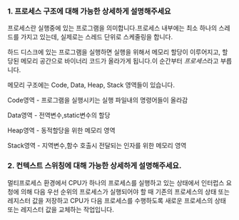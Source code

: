 ### 1. 프로세스 구조에 대해 가능한 상세하게 설명해주세요

프로세스란 실행중에 있는 프로그램을 의미합니다.프로세스 내부에는 최소 하나의 스레드를 가지고 있는데, 실제로는 스레드 단위로 스케줄링을 합니다.

하드 디스크에 있는 프로그램을 실행하면 실행을 위해서 메모리 할당이 이루어지고, 할당된 메모리 공간으로 바이너리 코드가 올라가게 됩니다.이 순간부터 *프로세스*라고 부릅니다.

메모리 구조에는 Code, Data, Heap, Stack 영역들이 있습니다.

Code영역 - 프로그램을 실행시키는 실행 파일내의 명령어들이 올라감

Data영역 -  전역변수,static변수의 할당

Heap영역 - 동적할당을 위한 메모리 영역

Stack영역 - 지역변수,함수 호출시 전달되는 인자를 위한 메모리 영역





### 2. 컨텍스트 스위칭에 대해 가능한 상세하게 설명해주세요.

멀티프로세스 환경에서 CPU가 하나의 프로세스를 실행하고 있는 상태에서 인터럽스 요청에 의해 다음 우선 순위의 프로세스가 실행되어야 할 때 기존의 프로세스의 상태 또는 레지스터 값을 저장하고 CPU가 다음 프로세스를 수행하도록 새로운 프로세스의 상태 또는 레지스터 값을 교체하는 작업입니다.